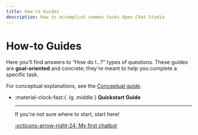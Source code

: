 ```yaml
---
title: How-to Guides
description: How to accomplish common tasks Open Chat Studio
---
```


# How-to Guides

Here you’ll find answers to “How do I...?” types of questions. These guides are **goal-oriented** and concrete; they're
meant to help you complete a specific task. 

For conceptual explanations, see the [Conceptual guide](../concepts/index.md).

<div class="grid cards" markdown>

-   :material-clock-fast:{ .lg .middle } __Quickstart Guide__

    ---

    If you're not sure where to start, start here!

    [:octicons-arrow-right-24: My first chatbot](first_chatbot.md)

</div>
